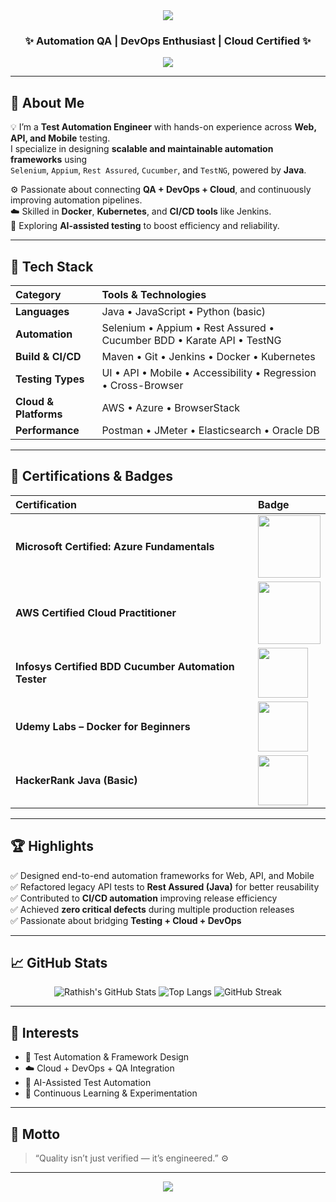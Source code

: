<!-- Banner / Header -->
<div align="center">
  <img src="https://capsule-render.vercel.app/api?type=waving&color=0:1E90FF,100:000000&height=200&section=header&text=Hi%20I'm%20Rathish%20Rajendran%20👨‍💻&fontSize=40&fontColor=ffffff&animation=twinkling&fontAlignY=35" />
</div>

<h3 align="center">✨ Automation QA | DevOps Enthusiast | Cloud Certified ✨</h3>

<p align="center">
  <a href="https://github.com/rathish2309"><img src="https://img.shields.io/badge/GitHub-rathish2309-black?style=flat-square&logo=github" /></a>
</p>

---

## 🧩 About Me  

💡 I’m a **Test Automation Engineer** with hands-on experience across **Web, API, and Mobile** testing.  
I specialize in designing **scalable and maintainable automation frameworks** using  
`Selenium`, `Appium`, `Rest Assured`, `Cucumber`, and `TestNG`, powered by **Java**.  

⚙️ Passionate about connecting **QA + DevOps + Cloud**, and continuously improving automation pipelines.  
☁️ Skilled in **Docker**, **Kubernetes**, and **CI/CD tools** like Jenkins.  
🤖 Exploring **AI-assisted testing** to boost efficiency and reliability.

---

## 🧰 Tech Stack

| Category | Tools & Technologies |
|:--|:--|
| **Languages** | Java • JavaScript • Python (basic) |
| **Automation** | Selenium • Appium • Rest Assured • Cucumber BDD • Karate API • TestNG |
| **Build & CI/CD** | Maven • Git • Jenkins • Docker • Kubernetes |
| **Testing Types** | UI • API • Mobile • Accessibility • Regression • Cross-Browser |
| **Cloud & Platforms** | AWS • Azure • BrowserStack |
| **Performance** | Postman • JMeter • Elasticsearch • Oracle DB |

---

## 🧠 Certifications & Badges  

<div align="center">

| Certification | Badge |
|:--------------|:------|
| **Microsoft Certified: Azure Fundamentals** | <img src="https://learn.microsoft.com/en-us/media/learn/certification/badges/microsoft-certified-fundamentals-badge.svg" width="100"/> |
| **AWS Certified Cloud Practitioner** | <img src="https://d1.awsstatic.com/certification/badges/AWS-Certified-Cloud-Practitioner_badge.6d39a59f1f2f2a5c3c5f57b6ccf7b6c7e6f0ed12.png" width="100"/> |
| **Infosys Certified BDD Cucumber Automation Tester** | <img src="https://cdn-icons-png.flaticon.com/512/889/889192.png" width="80"/> |
| **Udemy Labs – Docker for Beginners** | <img src="https://www.docker.com/wp-content/uploads/2022/03/Moby-logo.png" width="80"/> |
| **HackerRank Java (Basic)** | <img src="https://upload.wikimedia.org/wikipedia/commons/6/65/HackerRank_logo.png" width="80"/> |

</div>

---

## 🏆 Highlights  

✅ Designed end-to-end automation frameworks for Web, API, and Mobile  
✅ Refactored legacy API tests to **Rest Assured (Java)** for better reusability  
✅ Contributed to **CI/CD automation** improving release efficiency  
✅ Achieved **zero critical defects** during multiple production releases  
✅ Passionate about bridging **Testing + Cloud + DevOps**

---

## 📈 GitHub Stats  

<div align="center">

![Rathish's GitHub Stats](https://github-readme-stats.vercel.app/api?username=rathish2309&show_icons=true&theme=github_dark&hide_border=true&count_private=true)
![Top Langs](https://github-readme-stats.vercel.app/api/top-langs/?username=rathish2309&layout=compact&theme=github_dark&hide_border=true)
![GitHub Streak](https://github-readme-streak-stats.herokuapp.com/?user=rathish2309&theme=github-dark-blue&hide_border=true)

</div>

---

## 🧠 Interests  

- 🧩 Test Automation & Framework Design  
- ☁️ Cloud + DevOps + QA Integration  
- 🤖 AI-Assisted Test Automation  
- 🧠 Continuous Learning & Experimentation  

---

## 💬 Motto  

> “Quality isn’t just verified — it’s engineered.” ⚙️  

---

<div align="center">
  <img src="https://capsule-render.vercel.app/api?type=waving&color=0:000000,100:1E90FF&height=120&section=footer"/>
</div>
